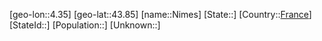 ﻿---
location: [43.85,4.35]
type: City
tags:
- geo/City


SpocWebEntityId: 32922
isDeleted: false
confidential: public

---
[geo-lon::4.35]
[geo-lat::43.85]
[name::Nimes]
[State::]
[Country::[France](geo/Continent/Europe/France.md)]
[StateId::]
[Population::]
[Unknown::]

